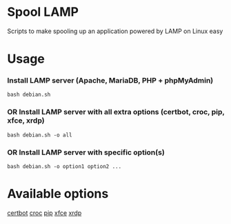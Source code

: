 # Spool LAMP
Scripts to make spooling up an application powered by LAMP on Linux easy

# Usage
### Install LAMP server (Apache, MariaDB, PHP + phpMyAdmin)
```
bash debian.sh
```
### OR Install LAMP server with all extra options (certbot, croc, pip, xfce, xrdp)
```
bash debian.sh -o all
```
### OR Install LAMP server with specific option(s)
```
bash debian.sh -o option1 option2 ...
```

# Available options
[certbot](https://certbot.eff.org/)
[croc](https://github.com/schollz/croc)
[pip](https://github.com/pypa/pip)
[xfce](https://www.xfce.org/)
[xrdp](https://github.com/neutrinolabs/xrdp)
